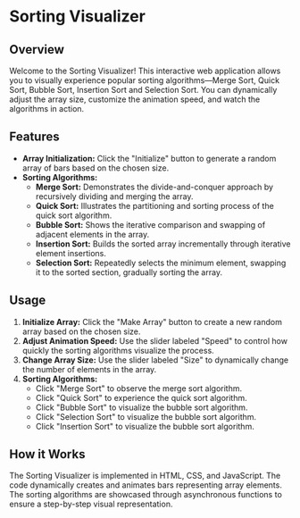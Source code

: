 # Sorting Visualizer

## Overview

Welcome to the Sorting Visualizer! This interactive web application allows you to visually experience popular sorting algorithms—Merge Sort, Quick Sort, Bubble Sort, Insertion Sort and Selection Sort. You can dynamically adjust the array size, customize the animation speed, and watch the algorithms in action.

## Features

- **Array Initialization:** Click the "Initialize" button to generate a random array of bars based on the chosen size.
- **Sorting Algorithms:**
  - **Merge Sort:** Demonstrates the divide-and-conquer approach by recursively dividing and merging the array.
  - **Quick Sort:** Illustrates the partitioning and sorting process of the quick sort algorithm.
  - **Bubble Sort:** Shows the iterative comparison and swapping of adjacent elements in the array.
  - **Insertion Sort:** Builds the sorted array incrementally through iterative element insertions.
  - **Selection Sort:** Repeatedly selects the minimum element, swapping it to the sorted section, gradually sorting the array.

## Usage

1. **Initialize Array:** Click the "Make Array" button to create a new random array based on the chosen size.
2. **Adjust Animation Speed:** Use the slider labeled "Speed" to control how quickly the sorting algorithms visualize the process. 
3. **Change Array Size:** Use the slider labeled "Size" to dynamically change the number of elements in the array.
4. **Sorting Algorithms:**
   - Click "Merge Sort" to observe the merge sort algorithm.
   - Click "Quick Sort" to experience the quick sort algorithm.
   - Click "Bubble Sort" to visualize the bubble sort algorithm.
   - Click "Selection Sort" to visualize the bubble sort algorithm.
   - Click "Insertion Sort" to visualize the bubble sort algorithm.

## How it Works

The Sorting Visualizer is implemented in HTML, CSS, and JavaScript. The code dynamically creates and animates bars representing array elements. The sorting algorithms are showcased through asynchronous functions to ensure a step-by-step visual representation.




